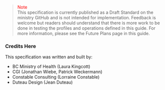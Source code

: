 ><span style="color:red">Note</span><br>This specification is currently published as a Draft Standard on the ministry GitHub and is not intended for implementation. Feedback is welcome but readers should understand that there is more work to be done in testing the profiles and operations defined in this guide. For more information, please see the Future Plans page in this guide.

### Credits Here

This specification was written and built by:

* BC Ministry of Health (Laura Kingcott)
* CGI (Jonathan Wiebe, Patrick Weckermann)
* Constable Consulting (Lorraine Constable)
* Duteau Design (Jean Duteau)


